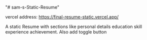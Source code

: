 "# sam-s-Static-Resume" 

vercel address:
https://final-resume-static.vercel.app/

A static Resume with sections like personal details education skill experience achievement. Also add toggle button
